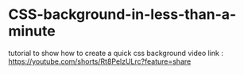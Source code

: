 # CSS-background-in-less-than-a-minute
tutorial to show how to create a quick css background 
video link : https://youtube.com/shorts/Rt8PelzULrc?feature=share
